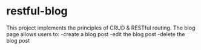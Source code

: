 # restful-blog
This project implements the principles of CRUD & RESTful routing.
The blog page allows users to:
-create a blog post
-edit the blog post
-delete the blog post
